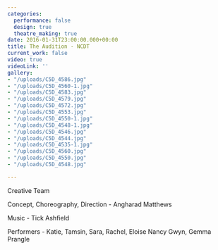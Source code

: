 ```yaml
---
categories:
  performance: false
  design: true
  theatre_making: true
date: 2016-01-31T23:00:00.000+00:00
title: The Audition - NCDT
current_work: false
video: true
videoLink: ''
gallery:
- "/uploads/C5D_4586.jpg"
- "/uploads/C5D_4560-1.jpg"
- "/uploads/C5D_4583.jpg"
- "/uploads/C5D_4579.jpg"
- "/uploads/C5D_4572.jpg"
- "/uploads/C5D_4553.jpg"
- "/uploads/C5D_4550-1.jpg"
- "/uploads/C5D_4548-1.jpg"
- "/uploads/C5D_4546.jpg"
- "/uploads/C5D_4544.jpg"
- "/uploads/C5D_4535-1.jpg"
- "/uploads/C5D_4560.jpg"
- "/uploads/C5D_4550.jpg"
- "/uploads/C5D_4548.jpg"

---
```


Creative Team

Concept, Choreography, Direction - Angharad Matthews

Music - Tick Ashfield

Performers - Katie, Tamsin, Sara, Rachel, Eloise Nancy Gwyn, Gemma Prangle